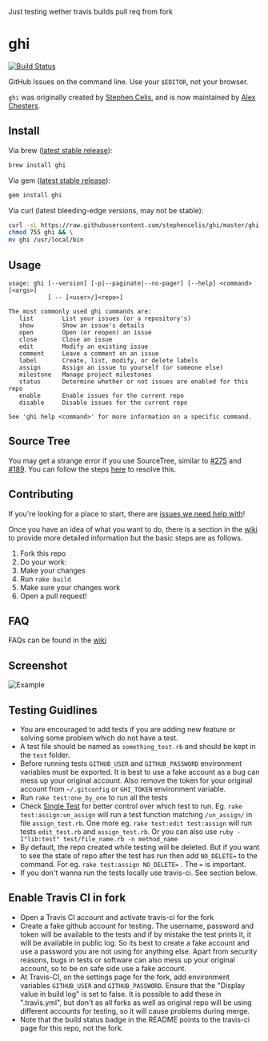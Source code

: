 Just testing wether travis builds pull req from fork
# ghi

[![Build Status](https://travis-ci.org/shubhamshuklaer/ghi.svg?branch=travis-ci)](https://travis-ci.org/shubhamshuklaer/ghi)

GitHub Issues on the command line. Use your `$EDITOR`, not your browser.

`ghi` was originally created by [Stephen Celis](https://github.com/stephencelis), and is now maintained by [Alex Chesters](https://github.com/alexchesters).

## Install

Via brew ([latest stable release](https://github.com/stephencelis/ghi/releases/latest)):
``` sh
brew install ghi
```

Via gem ([latest stable release](https://github.com/stephencelis/ghi/releases/latest)):
``` sh
gem install ghi
```

Via curl (latest bleeding-edge versions, may not be stable):
``` sh
curl -sL https://raw.githubusercontent.com/stephencelis/ghi/master/ghi > ghi && \
chmod 755 ghi && \
mv ghi /usr/local/bin
```

## Usage

```
usage: ghi [--version] [-p|--paginate|--no-pager] [--help] <command> [<args>]
           [ -- [<user>/]<repo>]

The most commonly used ghi commands are:
   list        List your issues (or a repository's)
   show        Show an issue's details
   open        Open (or reopen) an issue
   close       Close an issue
   edit        Modify an existing issue
   comment     Leave a comment on an issue
   label       Create, list, modify, or delete labels
   assign      Assign an issue to yourself (or someone else)
   milestone   Manage project milestones
   status      Determine whether or not issues are enabled for this repo
   enable      Enable issues for the current repo
   disable     Disable issues for the current repo

See 'ghi help <command>' for more information on a specific command.
```

## Source Tree
You may get a strange error if you use SourceTree, similar to [#275](https://github.com/stephencelis/ghi/issues/275) and [#189](https://github.com/stephencelis/ghi/issues/189). You can follow the steps [here](https://github.com/stephencelis/ghi/issues/275#issuecomment-182895962) to resolve this. 

## Contributing

If you're looking for a place to start, there are [issues we need help with](https://github.com/stephencelis/ghi/issues?q=is%3Aopen+is%3Aissue+label%3A%22help+wanted%22)!

Once you have an idea of what you want to do, there is a section in the [wiki](https://github.com/stephencelis/ghi/wiki/Contributing) to provide more detailed information but the basic steps are as follows.

1. Fork this repo
2. Do your work:
  1. Make your changes
  2. Run `rake build`
  3. Make sure your changes work
3. Open a pull request!

## FAQ

FAQs can be found in the [wiki](https://github.com/stephencelis/ghi/wiki/FAQ)

## Screenshot

![Example](images/example.png)

## Testing Guidlines
* You are encouraged to add tests if you are adding new feature or solving some
problem which do not have a test.
* A test file should be named as `something_test.rb` and should be kept in the
`test` folder.
* Before running tests `GITHUB_USER` and `GITHUB_PASSWORD` environment
variables must be exported. It is best to use a fake account as a bug can mess
up your original account. Also remove the token for your original account from
`~/.gitconfig` or `GHI_TOKEN` environment variable.
* Run `rake test:one_by_one` to run all the tests
* Check [Single Test](https://github.com/grosser/single_test) for better
control over which test to run. Eg. `rake test:assign:un_assign` will run a
test function matching `/un_assign/` in file `assign_test.rb`. One more eg.
`rake test:edit test:assign` will run tests `edit_test.rb` and
`assign_test.rb`. Or you can also use `ruby -I"lib:test" test/file_name.rb -n
method_name`
* By default, the repo created while testing will be deleted. But if you want
to see the state of repo after the test has run then add `NO_DELETE=` to the
command. For eg. `rake test:assign NO_DELETE=` . The `=` is important.
* If you don't wanna run the tests locally use travis-ci. See section below.

## Enable Travis CI in fork

* Open a Travis CI account and activate travis-ci for the fork
* Create a fake github account for testing. The username, password and token
will be available to the tests and if by mistake the test prints it, it will be
available in public log. So its best to create a fake account and use a
password you are not using for anything else. Apart from security reasons,
bugs in tests or software can also mess up your original account, so to be
on safe side use a fake account.
* At Travis-CI, on the settings page for the fork, add environment variables
`GITHUB_USER` and `GITHUB_PASSWORD`. Ensure that the "Display value in build
log" is set to false. It is possible to add these in ".travis.yml", but don't
as all forks as well as original repo will be using different accounts for
testing, so it will cause problems during merge.
* Note that the build status badge in the README points to the travis-ci page
for this repo, not the fork.
